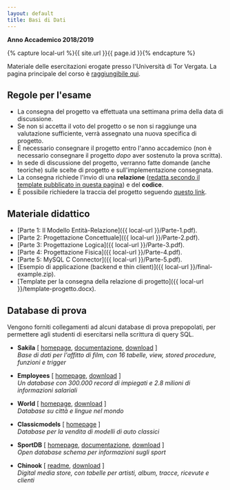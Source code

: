 ```yaml
---
layout: default
title: Basi di Dati
---
```

**Anno Accademico 2018/2019**    

{% capture local-url %}{{ site.url }}{{ page.id }}{% endcapture %}

Materiale delle esercitazioni erogate presso l'Università di Tor Vergata. La pagina principale del corso è [raggiungibile qui](http://didatticaweb.uniroma2.it/informazioni/index/insegnamento/185441-Basi-Di-Dati).


Regole per l'esame
------------------

* La consegna del progetto va effettuata una settimana prima della data di discussione.
* Se non si accetta il voto del progetto o se non si raggiunge una valutazione sufficiente, verrà assegnato una nuova specifica di progetto.
* È necessario consegnare il progetto entro l'anno accademico (non è necessario consegnare il progetto _dopo_ aver sostenuto la prova scritta).
* In sede di discussione del progetto, verranno fatte domande (anche teoriche) sulle scelte di progetto e sull'implementazione consegnata.
* La consegna richiede l'invio di una **relazione** (<u>redatta secondo il template pubblicato in questa pagina</u>) e del **codice**.
* È possibile richiedere la traccia del progetto seguendo [questo link](https://www.pellegrini.tk/progetti/).


Materiale didattico
--------------------

* [Parte 1: Il Modello Entità-Relazione]({{ local-url }}/Parte-1.pdf).
* [Parte 2: Progettazione Concettuale]({{ local-url }}/Parte-2.pdf).
* [Parte 3: Progettazione Logica]({{ local-url }}/Parte-3.pdf).
* [Parte 4: Progettazione Fisica]({{ local-url }}/Parte-4.pdf).
* [Parte 5: MySQL C Connector]({{ local-url }}/Parte-5.pdf).
* [Esempio di applicazione (backend e thin client)]({{ local-url }}/final-example.zip).
* [Template per la consegna della relazione di progetto]({{ local-url }}/template-progetto.docx).

## Database di prova

Vengono forniti collegamenti ad alcuni database di prova prepopolati, per permettere agli studenti di esercitarsi nella scrittura di query SQL.

* **Sakila** [ [homepage](http://dev.mysql.com/doc/sakila/en/index.html), [documentazione](https://dev.mysql.com/doc/sakila/en/sakila-structure.html), [download](https://dev.mysql.com/doc/index-other.html) ]    
  *Base di dati per l'affitto di film, con 16 tabelle, view, stored procedure, funzioni e trigger*

* **Employees** [ [homepage](https://dev.mysql.com/doc/employee/en/), [download](https://dev.mysql.com/doc/index-other.html) ]    
*Un database con 300.000 record di impiegati e 2.8 milioni di informazioni salariali*
  
* **World** [ [homepage](https://dev.mysql.com/doc/world-setup/en/), [download](https://dev.mysql.com/doc/index-other.html) ]   
  *Database su città e lingue nel mondo*

* **Classicmodels** [ [homepage](http://www.mysqltutorial.org/mysql-sample-database.aspx) ]   
  *Database per la vendita di modelli di auto classici*

* **SportDB**  [ [homepage](http://www.sportsdb.org/sd), [documentazione](http://www.sportsdb.org/sd/documentation), [download](http://www.sportsdb.org/sd/samples) ]   
  *Open database schema per informazioni sugli sport*

* **Chinook** [ [readme](https://github.com/lerocha/chinook-database), [download](https://github.com/lerocha/chinook-database/tree/master/ChinookDatabase/DataSources) ]   
  *Digital media store, con tabelle per artisti, album, tracce, ricevute e clienti*

